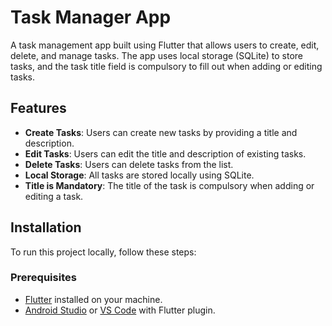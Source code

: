# Task Manager App

A task management app built using Flutter that allows users to create, edit, delete, and manage tasks. The app uses local storage (SQLite) to store tasks, and the task title field is compulsory to fill out when adding or editing tasks.

## Features

- **Create Tasks**: Users can create new tasks by providing a title and description.
- **Edit Tasks**: Users can edit the title and description of existing tasks.
- **Delete Tasks**: Users can delete tasks from the list.
- **Local Storage**: All tasks are stored locally using SQLite.
- **Title is Mandatory**: The title of the task is compulsory when adding or editing a task.

## Installation

To run this project locally, follow these steps:

### Prerequisites

- [Flutter](https://flutter.dev/docs/get-started/install) installed on your machine.
- [Android Studio](https://developer.android.com/studio) or [VS Code](https://code.visualstudio.com/) with Flutter plugin.


